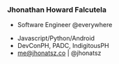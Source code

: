 ### Jhonathan Howard Falcutela
* Software Engineer @everywhere
- Javascript/Python/Android
- DevConPH, PADC, IndigitousPH
- me@jhonatsz.co | @jhonatsz
